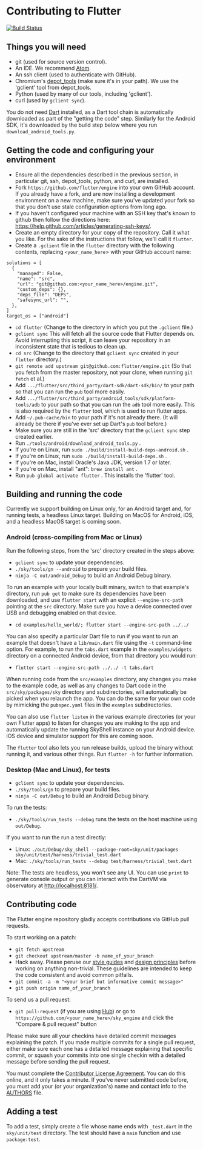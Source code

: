 Contributing to Flutter
=======================

[![Build Status](https://travis-ci.org/flutter/engine.svg)](https://travis-ci.org/flutter/engine)

Things you will need
--------------------

 * git (used for source version control).
 * An IDE. We recommend [Atom](https://github.com/flutter/engine/wiki/Using-Atom-with-Flutter).
 * An ssh client (used to authenticate with GitHub).
 * Chromium's [depot_tools](http://www.chromium.org/developers/how-tos/install-depot-tools) (make sure it's in your path). We use the 'gclient' tool from depot_tools.
 * Python (used by many of our tools, including 'gclient').
 * curl (used by `gclient sync`).

You do not need [Dart](https://www.dartlang.org/downloads/linux.html) installed, as a Dart tool chain is automatically downloaded as part of the "getting the code" step. Similarly for the Android SDK, it's downloaded by the build step below where you run `download_android_tools.py`.

Getting the code and configuring your environment
-------------------------------------------------

 * Ensure all the dependencies described in the previous section, in particular git, ssh, depot_tools, python, and curl, are installed.
 * Fork `https://github.com/flutter/engine` into your own GitHub account. If you already have a fork, and are now installing a development environment on a new machine, make sure you've updated your fork so that you don't use stale configuration options from long ago.
 * If you haven't configured your machine with an SSH key that's known to github then
   follow the directions here: https://help.github.com/articles/generating-ssh-keys/.
 * Create an empty directory for your copy of the repository. Call it what you like. For
   the sake of the instructions that follow, we'll call it `flutter`.
 * Create a `.gclient` file in the `flutter` directory with the following contents, replacing
   `<your_name_here`> with your GitHub account name:

```
solutions = [
  {
    "managed": False,
    "name": "src",
    "url": "git@github.com:<your_name_here>/engine.git",
    "custom_deps": {},
    "deps_file": "DEPS",
    "safesync_url": "",
  },
]
target_os = ["android"]
```
 * `cd flutter` (Change to the directory in which you put the `.gclient` file.)
 * `gclient sync` This will fetch all the source code that Flutter depends on. Avoid interrupting this script, it can leave your repository in an inconsistent state that is tedious to clean up.
 * `cd src` (Change to the directory that `gclient sync` created in your `flutter` directory.)
 * `git remote add upstream git@github.com:flutter/engine.git` (So that you fetch from the master repository, not your clone, when running `git fetch` et al.)
 * Add `.../flutter/src/third_party/dart-sdk/dart-sdk/bin/` to your path so that you can run the `pub` tool more easily.
 * Add `.../flutter/src/third_party/android_tools/sdk/platform-tools/adb` to your path so that you can run the `adb` tool more easily. This is also required by the `flutter` tool, which is used to run flutter apps.
 * Add `~/.pub-cache/bin` to your path if it's not already there. (It will already be there if you've ever set up Dart's `pub` tool before.)
 * Make sure you are still in the 'src' directory that the `gclient sync` step created earlier.
 * Run `./tools/android/download_android_tools.py` .
 * If you're on Linux, run `sudo ./build/install-build-deps-android.sh` .
 * If you're on Linux, run `sudo ./build/install-build-deps.sh` .
 * If you're on Mac, install Oracle's Java JDK, version 1.7 or later.
 * If you're on Mac, install "ant": `brew install ant` .
 * Run `pub global activate flutter` . This installs the 'flutter' tool.


Building and running the code
-----------------------------

Currently we support building on Linux only, for an Android target and, for running tests, a headless Linux
target. Building on MacOS for Android, iOS, and a headless MacOS target is coming soon.

### Android (cross-compiling from Mac or Linux)

Run the following steps, from the 'src' directory created in the steps above:

 * `gclient sync` to update your dependencies.
 * `./sky/tools/gn --android` to prepare your build files.
 * `ninja -C out/android_Debug` to build an Android Debug binary.

To run an example with your locally built minary, switch to that example's directory, run `pub get` to make sure its dependencies have been downloaded, and use `flutter start` with an explicit `--engine-src-path` pointing at the `src` directory. Make sure you have a device connected over USB and debugging enabled on that device.

 * `cd examples/hello_world/; flutter start --engine-src-path ../../`

You can also specify a particular Dart file to run if you want to run an example that doesn't have a `lib/main.dart` file using the `-t` command-line option. For example, to run the `tabs.dart` example in the `examples/widgets` directory on a connected Android device, from that directory you would run:

 * `flutter start --engine-src-path ../../ -t tabs.dart`

When running code from the `src/examples` directory, any changes you make to the example code, as well as any changes to Dart code in the `src/sky/packages/sky` directory and subdirectories, will automatically be picked when you relaunch the app.  You can do the same for your own code by mimicking the `pubspec.yaml` files in the `examples` subdirectories.

You can also use `flutter listen` in the various example directories (or your own Flutter apps) to listen for changes you are making to the app and automatically update the running SkyShell instance on your Android device.  iOS device and simulator support for this are coming soon.

The `flutter` tool also lets you run release builds, upload the binary without running it, and various other things. Run `flutter -h` for further information.


### Desktop (Mac and Linux), for tests

 * `gclient sync` to update your dependencies.
 * `./sky/tools/gn` to prepare your build files.
 * `ninja -C out/Debug` to build an Android Debug binary.

To run the tests:

 * `./sky/tools/run_tests --debug` runs the tests on the host machine using `out/Debug`.

If you want to run the run a test directly:
 * Linux: `./out/Debug/sky_shell --package-root=sky/unit/packages sky/unit/test/harness/trivial_test.dart`
 * Mac: `./sky/tools/run_tests --debug test/harness/trivial_test.dart`

Note: The tests are headless, you won't see any UI. You can use `print` to generate console output or you can interact with the DartVM via observatory at [http://localhost:8181/](http://localhost:8181/).

Contributing code
-----------------

The Flutter engine repository gladly accepts contributions via GitHub pull requests.

To start working on a patch:

 * `git fetch upstream`
 * `git checkout upstream/master -b name_of_your_branch`
 * Hack away. Please peruse our [style guides](sky/specs/style-guide.md) and [design
   principles](sky/specs/design.md) before working on anything non-trivial. These
   guidelines are intended to keep the code consistent and avoid common pitfalls.
 * `git commit -a -m "<your brief but informative commit message>"`
 * `git push origin name_of_your_branch`

To send us a pull request:

 * `git pull-request` (if you are using [Hub](http://github.com/github/hub/)) or go to `https://github.com/<your_name_here>/sky_engine` and click the
   "Compare & pull request" button

Please make sure all your checkins have detailed commit messages explaining the patch.
If you made multiple commits for a single pull request, either make sure each one has a detailed
message explaining that specific commit, or squash your commits into one single checkin with a
detailed message before sending the pull request.

You must complete the
[Contributor License Agreement](https://cla.developers.google.com/clas).
You can do this online, and it only takes a minute.
If you've never submitted code before, you must add your (or your
organization's) name and contact info to the [AUTHORS](AUTHORS) file.

Adding a test
-------------

To add a test, simply create a file whose name ends with `_test.dart` in the `sky/unit/test` directory.
The test should have a `main` function and use `package:test`.
